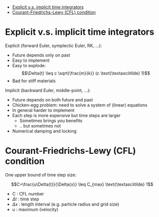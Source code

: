 - [Explicit v.s. implicit time integrators](#explicit-vs-implicit-time-integrators)
- [Courant-Friedrichs-Lewy (CFL) condition](#courant-friedrichs-lewy-cfl-condition)

# Explicit v.s. implicit time integrators

Explicit (forward Euler, symplectic Euler, RK, ...):

- Future depends only on past
- Easy to implement
- Easy to explode:
$$\Delta{t} \leq c \sqrt{\frac{m}{k}} (c \text{\textasciitilde} 1)$$
- Bad for stiff materials

Implicit (backward Euler, middle-point, ...):

- Future depends on both future and past
- Chicken-egg problem: need to solve a system of (linear) equations
- In general harder to implement
- Each step is more expensive but time steps are larger
  - Sometimes brings you benefits
  - .. but sometimes not
- Numerical damping and locking


# Courant-Friedrichs-Lewy (CFL) condition

One upper bound of time step size:

$$C=\frac{u\Delta{t}}{\Delta{x}} \leq C_{max} \text{\textasciitilde} 1$$

- C : CFL number
- $\Delta{t}$ : time step
- $\Delta{x}$ : length interval (e.g. particle radius and grid size)
- u : maximum (velocity)